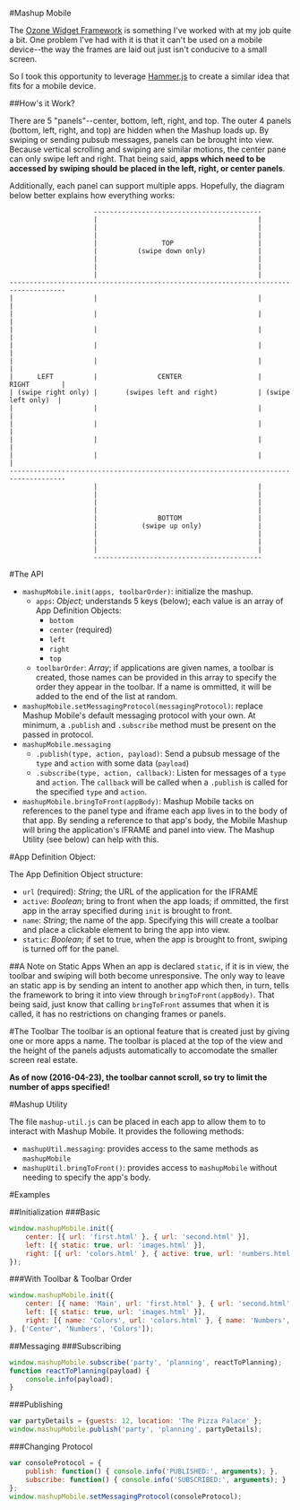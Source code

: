 #Mashup Mobile

The [Ozone Widget Framework](http://ozone-development.github.io/ozone-website/) is something I've worked with at my job
quite a bit. One problem I've had with it is that it can't be used on a mobile device--the way the frames are laid
out just isn't conducive to a small screen.

So I took this opportunity to leverage [Hammer.js](http://hammerjs.github.io/) to create a similar idea that fits
for a mobile device.

##How's it Work?

There are 5 "panels"--center, bottom, left, right, and top. The outer 4 panels (bottom, left, right, and top) are hidden when
the Mashup loads up. By swiping or sending pubsub messages, panels can be brought into view. Because vertical scrolling and swiping
are similar motions, the center pane can only swipe left and right. That being said, **apps which need to be accessed by swiping should
be placed in the left, right, or center panels**.

Additionally, each panel can support multiple apps. Hopefully, the diagram below better explains how everything works:


                         ------------------------------------------
                         |                                        |
                         |                                        |
                         |                                        |
                         |                TOP                     |
                         |          (swipe down only)             |
                         |                                        |
                         |                                        |
                         |                                        |
    ------------------------------------------------------------------------------------
    |                    |                                        |                    |
    |                    |                                        |                    |
    |                    |                                        |                    |
    |                    |                                        |                    |
    |                    |                                        |                    |
    |      LEFT          |               CENTER                   |       RIGHT        |
    | (swipe right only) |       (swipes left and right)          | (swipe left only)  |
    |                    |                                        |                    |
    |                    |                                        |                    |
    |                    |                                        |                    |
    |                    |                                        |                    |
    ------------------------------------------------------------------------------------
                         |                                        |
                         |                                        |
                         |                                        |
                         |                                        |
                         |               BOTTOM                   |
                         |           (swipe up only)              |
                         |                                        |
                         |                                        |
                         |                                        |
                         ------------------------------------------

#The API

- `mashupMobile.init(apps, toolbarOrder)`: initialize the mashup.
    - `apps`: _Object_; understands 5 keys (below); each value is an array of App Definition Objects:
        - `bottom`
        - `center` (required)
        - `left`
        - `right`
        - `top`
    - `toolbarOrder`: _Array<String>_; if applications are given names, a toolbar is created, those
    names can be provided in this array to specify the order they appear in the toolbar. If a name
    is ommitted, it will be added to the end of the list at random.
- `mashupMobile.setMessagingProtocol(messagingProtocol)`: replace Mashup Mobile's default messaging
protocol with your own. At minimum, a `.publish` and `.subscribe` method must be present on the passed
in protocol.
- `mashupMobile.messaging`
    - `.publish(type, action, payload)`: Send a pubsub message of the `type` and
    `action` with some data (`payload`)
    - `.subscribe(type, action, callback)`: Listen for messages of a `type` and
    `action`. The `callback` will be called when a `.publish` is called for the
    specified `type` and `action`.
- `mashupMobile.bringToFront(appBody)`: Mashup Mobile tacks on references to the
  panel type and iframe each app lives in to the body of that app. By sending a
  reference to that app's body, the Mobile Mashup will bring the application's
  IFRAME and panel into view. The Mashup Utility (see below) can help with this.

#App Definition Object:

The App Definition Object structure:

- `url` (required): _String_; the URL of the application for the IFRAME
- `active`: _Boolean_; bring to front when the app loads; if ommitted, the first app
in the array specified during `init` is brought to front.
- `name`: _String_; the name of the app. Specifying this will create a toolbar and place
a clickable element to bring the app into view.
- `static`: _Boolean_; if set to true, when the app is brought to front, swiping is
turned off for the panel.

##A Note on Static Apps
When an app is declared `static`, if it is in view, the toolbar and swiping will both become
unresponsive. The only way to leave an static app is by sending an intent to another app which
then, in turn, tells the framework to bring it into view through `bringToFront(appBody)`. That
being said, just know that calling `bringToFront` assumes that when it is called, it has no
restrictions on changing frames or panels.

#The Toolbar
The toolbar is an optional feature that is created just by giving one or more apps a name. The
toolbar is placed at the top of the view and the height of the panels adjusts automatically to
accomodate the smaller screen real estate.

**As of now (2016-04-23), the toolbar cannot scroll, so try to limit the number of apps
specified!**


#Mashup Utility

The file `mashup-util.js` can be placed in each app to allow them to to interact
with Mashup Mobile. It provides the following methods:

- `mashupUtil.messaging`: provides access to the same methods as `mashupMobile`
- `mashupUtil.bringToFront()`: provides access to `mashupMobile` without needing
to specify the app's body.

#Examples

##Initialization
###Basic
```javascript
window.mashupMobile.init({
    center: [{ url: 'first.html' }, { url: 'second.html' }],
    left: [{ static: true, url: 'images.html' }],
    right: [{ url: 'colors.html' }, { active: true, url: 'numbers.html' }]
});
```

###With Toolbar & Toolbar Order
```javascript
window.mashupMobile.init({
    center: [{ name: 'Main', url: 'first.html' }, { url: 'second.html' }],
    left: [{ static: true, url: 'images.html' }],
    right: [{ name: 'Colors', url: 'colors.html' }, { name: 'Numbers', active: true, url: 'numbers.html' }]
}, ['Center', 'Numbers', 'Colors']);
```

##Messaging
###Subscribing
```javascript
window.mashupMobile.subscribe('party', 'planning', reactToPlanning);
function reactToPlanning(payload) {
    console.info(payload);
}
```

###Publishing
```javascript
var partyDetails = {guests: 12, location: 'The Pizza Palace' };
window.mashupMobile.publish('party', 'planning', partyDetails);
```

###Changing Protocol
```javascript
var consoleProtocol = {
    publish: function() { console.info('PUBLISHED:', arguments); },
    subscribe: function() { console.info('SUBSCRIBED:', arguments); }
};
window.mashupMobile.setMessagingProtocol(consoleProtocol);
```
